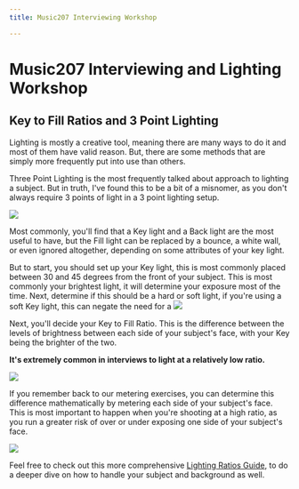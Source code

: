 ```yaml
---
title: Music207 Interviewing Workshop

---
```


# Music207 Interviewing and Lighting Workshop

## Key to Fill Ratios and 3 Point Lighting

Lighting is mostly a creative tool, meaning there are many ways to do it and most of them have valid reason. But, there are some methods that are simply more frequently put into use than others. 

Three Point Lighting is the most frequently talked about approach to lighting a subject. But in truth, I've found this to be a bit of a misnomer, as you don't always require 3 points of light in a 3 point lighting setup. 

![](https://i.ytimg.com/vi/pBt8qdO03-k/maxresdefault.jpg)

Most commonly, you'll find that a Key light and a Back light are the most useful to have, but the Fill light can be replaced by a bounce, a white wall, or even ignored altogether, depending on some attributes of your key light. 

But to start, you should set up your Key light, this is most commonly placed between 30 and 45 degrees from the front of your subject. This is most commonly your brightest light, it will determine your exposure most of the time. Next, determine if this should be a hard or soft light, if you're using a soft Key light, this can negate the need for a ![](https://i.ytimg.com/vi/1bVuicRH-J4/maxresdefault.jpg)

Next, you'll decide your Key to Fill Ratio. This is the difference between the levels of brightness between each side of your subject's face, with your Key being the brighter of the two. 

**It's extremely common in interviews to light at a relatively low ratio.**

![](https://i.ytimg.com/vi/nj6T0Agr-Pc/maxresdefault.jpg)

If you remember back to our metering exercises, you can determine this difference mathematically by metering each side of your subject's face. This is most important to happen when you're shooting at a high ratio, as you run a greater risk of over or under exposing one side of your subject's face. 

![](https://i.ytimg.com/vi/p7X4PTImbZ4/maxresdefault.jpg)

Feel free to check out this more comprehensive [Lighting Ratios Guide](https://wolfcrow.com/what-is-contrast-ratio-high-key-and-low-key-lighting/), to do a deeper dive on how to handle your subject and background as well. 

